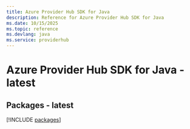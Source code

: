 ```yaml
---
title: Azure Provider Hub SDK for Java
description: Reference for Azure Provider Hub SDK for Java
ms.date: 10/15/2025
ms.topic: reference
ms.devlang: java
ms.service: providerhub
---
```

# Azure Provider Hub SDK for Java - latest
## Packages - latest
[!INCLUDE [packages](provider-hub-index.md)]